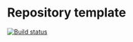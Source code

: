 # Repository template
[![Build status](https://github.com/Kuznetsov-Artyom/TestCI/actions/workflows/main.yml/badge.svg?branch=master&event=push)](https://github.com/Kuznetsov-Artyom/TestCI/actions/workflows/main.yml)